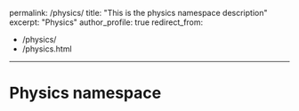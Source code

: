 permalink: /physics/
title: "This is the physics namespace description"
excerpt: "Physics"
author_profile: true
redirect_from: 
  - /physics/
  - /physics.html
---

# Physics namespace 
